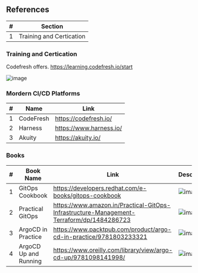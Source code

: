 ## References

| # | Section |  
| ----------- | ----------- | 
| 1 | Training and Certication | 

### Training and Certication 

Codefresh offers. https://learning.codefresh.io/start

![image](https://github.com/swarajitroy/gitops/assets/20844803/2447a2d4-ba48-4ab4-9f46-0478a4e743ed)


### Mordern CI/CD Platforms

| # | Name | Link | 
| ----------- | ----------- | ----------- |
| 1 | CodeFresh | https://codefresh.io/ |
| 2 | Harness | https://www.harness.io/ |
| 3 | Akuity | https://akuity.io/ |


### Books 

| # | Book Name | Link | Description |
| ----------- | ----------- | ----------- | ----------- |
| 1 | GitOps Cookbook | https://developers.redhat.com/e-books/gitops-cookbook | ![image](https://github.com/swarajitroy/gitops/assets/20844803/3ac77996-1a96-481e-bf41-a27d46a45d33) |
| 2 | Practical GitOps  | https://www.amazon.in/Practical-GitOps-Infrastructure-Management-Terraform/dp/1484286723| ![image](https://github.com/swarajitroy/gitops/assets/20844803/d7cc7970-364d-4f68-a935-ae898ea4b0af) |
| 3 | ArgoCD in Practice | https://www.packtpub.com/product/argo-cd-in-practice/9781803233321 | ![image](https://github.com/swarajitroy/gitops/assets/20844803/9091cfd4-2ebd-4eff-980a-52f6aa2e518f)|
| 4 | ArgoCD Up and Running | https://www.oreilly.com/library/view/argo-cd-up/9781098141998/ | ![image](https://github.com/swarajitroy/gitops/assets/20844803/8e6a4f42-8c2e-4bf9-a017-b9a1d64a35a5)|









